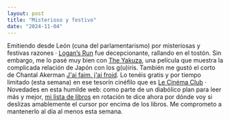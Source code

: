 ```yaml
---
layout: post
title: "Misterioso y festivo"
date: "2024-11-04"
---
```


Emitiendo desde León (cuna del parlamentarismo) por misteriosas y festivas razones ·
[Logan’s Run](https://letterboxd.com/javier/film/logans-run) fue decepcionante, rallando en el tostón. Sin embargo, me lo pasé muy bien con
[The Yakuza](https://letterboxd.com/javier/film/the-yakuza), una película que
muestra la complicada relación de Japón con los g(u)iris. También me gustó el corto de Chantal Akerman [J'ai faim, j'ai
froid](https://lecinemaclub.com/now-showing/jai-faim-jai-froid). Lo
tenéis gratis y por tiempo limitado (esta semana) en ese tesorín cinéfilo que es
[Le Cinéma Club](https://www.lecinemaclub.com) · Novedades en esta humilde web:
como parte de un diabólico plan para leer más y mejor, [mi lista de libros](/books) en
rotación te dice ahora por dónde voy si deslizas amablemente el cursor por encima de los libros.
Me comprometo a mantenerlo al día al menos esta semana.
